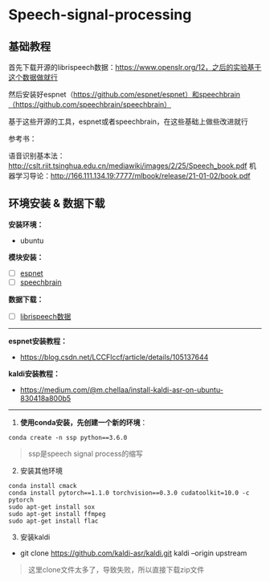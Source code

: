 # Speech-signal-processing

## **基础教程**

首先下载开源的librispeech数据：https://www.openslr.org/12，之后的实验基于这个数据做就行

然后安装好espnet（https://github.com/espnet/espnet）和speechbrain（https://github.com/speechbrain/speechbrain）

基于这些开源的工具，espnet或者speechbrain，在这些基础上做些改进就行

参考书：

语音识别基本法：http://cslt.riit.tsinghua.edu.cn/mediawiki/images/2/25/Speech_book.pdf
机器学习导论：http://166.111.134.19:7777/mlbook/release/21-01-02/book.pdf

## 环境安装 & 数据下载

**安装环境：**

- ubuntu

**模块安装：**

- [ ] [espnet](https://github.com/espnet/espnet)
- [ ] [speechbrain](https://github.com/speechbrain/speechbrain)

**数据下载：**

- [ ] [librispeech数据](https://www.openslr.org/12)

****

**espnet安装教程：**

- https://blog.csdn.net/LCCFlccf/article/details/105137644

**kaldi安装教程：**

- https://medium.com/@m.chellaa/install-kaldi-asr-on-ubuntu-830418a800b5

****

1. **使用conda安装，先创建一个新的环境**：

```
conda create -n ssp python==3.6.0
```

> ssp是speech signal process的缩写

2. 安装其他环境

```
conda install cmack
conda install pytorch==1.1.0 torchvision==0.3.0 cudatoolkit=10.0 -c pytorch
sudo apt-get install sox
sudo apt-get install ffmpeg
sudo apt-get install flac
```

3. 安装kaldi

- git clone https://github.com/kaldi-asr/kaldi.git kaldi –origin upstream

> 这里clone文件太多了，导致失败，所以直接下载zip文件

